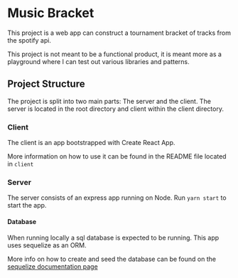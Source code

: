 # Music Bracket

This project is a web app can construct a tournament bracket of tracks from the spotify api.

This project is not meant to be a functional product, it is meant more as a playground where I can test out various libraries and patterns.

## Project Structure

The project is split into two main parts: The server and the client. The server is located in the root directory and client within the client directory.

### Client

The client is an app bootstrapped with Create React App.

More information on how to use it can be found in the README file located in `client`

### Server

The server consists of an express app running on Node. Run `yarn start` to start the app.

#### Database

When running locally a sql database is expected to be running. This app uses sequelize as an ORM.

More info on how to create and seed the database can be found on the [sequelize documentation page](https://sequelize.org/v5/manual/migrations.html)
